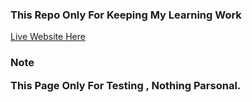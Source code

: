 <h3>This Repo Only For Keeping My Learning Work</h3>
<a href="https://darksky4you.github.io/Tab-Clonify/">Live Website Here</a>





<h3>


> [!NOTE]
> This Page Only For Testing , Nothing Parsonal.
